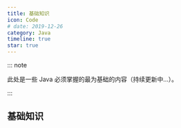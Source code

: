 ```yaml
---
title: 基础知识
icon: Code
# date: 2019-12-26
category: Java
timeline: true
star: true
---
```


::: note

此处是一些 Java 必须掌握的最为基础的内容（持续更新中...）。

:::

<!-- more -->

## 基础知识
